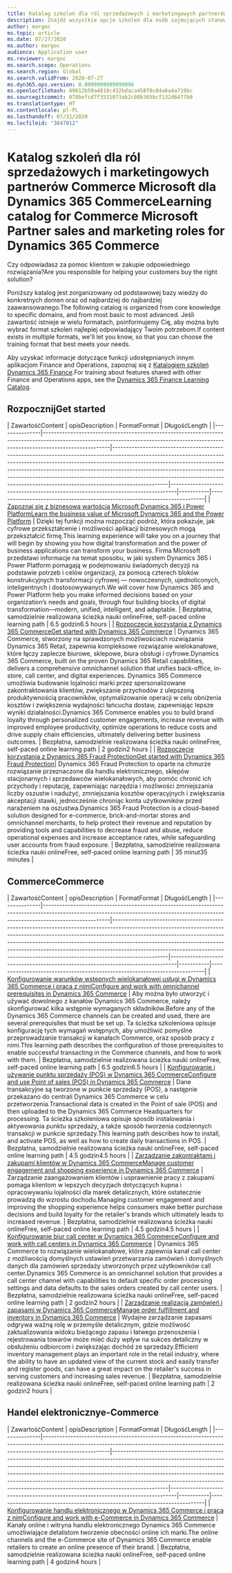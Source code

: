 ```yaml
---
title: Katalog szkoleń dla ról sprzedażowych i marketingowych partnerów Microsoft dla Dynamics 365 Commerce
description: Znajdź wszystkie opcje szkoleń dla osób zajmujących stanowiska sprzedażowe i marketingowe partnerów Microsoft, którzy pracują z Dynamics 365 Commerce.
author: margoc
ms.topic: article
ms.date: 07/27/2020
ms.author: margoc
audience: Application user
ms.reviewer: margoc
ms.search.scope: Operations
ms.search.region: Global
ms.search.validFrom: 2020-07-27
ms.dyn365.ops.version: 8.0999999999999996
ms.openlocfilehash: 69612b59a4819c432bdaca458f8c04a6a4a719bc
ms.sourcegitcommit: 078befcd7f3531073ab2c08b365bcf132d6477b0
ms.translationtype: HT
ms.contentlocale: pl-PL
ms.lasthandoff: 07/31/2020
ms.locfileid: "3647012"
---
```

# <a name="learning-catalog-for-commerce-microsoft-partner-sales-and-marketing-roles-for-dynamics-365-commerce"></a><span data-ttu-id="a66b4-103">Katalog szkoleń dla ról sprzedażowych i marketingowych partnerów Commerce Microsoft dla Dynamics 365 Commerce</span><span class="sxs-lookup"><span data-stu-id="a66b4-103">Learning catalog for Commerce Microsoft Partner sales and marketing roles for Dynamics 365 Commerce</span></span>

<span data-ttu-id="a66b4-104">Czy odpowiadasz za pomoc klientom w zakupie odpowiedniego rozwiązania?</span><span class="sxs-lookup"><span data-stu-id="a66b4-104">Are you responsible for helping your customers buy the right solution?</span></span>

<span data-ttu-id="a66b4-105">Poniższy katalog jest zorganizowany od podstawowej bazy wiedzy do konkretnych domen oraz od najbardziej do najbardziej zaawansowanego.</span><span class="sxs-lookup"><span data-stu-id="a66b4-105">The following catalog is organized from core knowledge to specific domains, and from most basic to most advanced.</span></span> <span data-ttu-id="a66b4-106">Jeśli zawartość istnieje w wielu formatach, poinformujemy Cię, aby można było wybrać format szkoleń najlepiej odpowiadający Twoim potrzebom.</span><span class="sxs-lookup"><span data-stu-id="a66b4-106">If content exists in multiple formats, we'll let you know, so that you can choose the training format that best meets your needs.</span></span>

<span data-ttu-id="a66b4-107">Aby uzyskać informacje dotyczące funkcji udostępnianych innym aplikacjom Finance and Operations, zapoznaj się z [Katalogiem szkoleń Dynamics 365 Finance](../../finance/get-started/learning-catalog-partner-sales.md).</span><span class="sxs-lookup"><span data-stu-id="a66b4-107">For training about features shared with other Finance and Operations apps, see the [Dynamics 365 Finance Learning Catalog](../../finance/get-started/learning-catalog-partner-sales.md).</span></span>

## <a name="get-started"></a><span data-ttu-id="a66b4-108">Rozpocznij<a name="get-started"></a></span><span class="sxs-lookup"><span data-stu-id="a66b4-108">Get started<a name="get-started"></a></span></span>

| <span data-ttu-id="a66b4-109">Zawartość</span><span class="sxs-lookup"><span data-stu-id="a66b4-109">Content</span></span>  | <span data-ttu-id="a66b4-110">opis</span><span class="sxs-lookup"><span data-stu-id="a66b4-110">Description</span></span>  | <span data-ttu-id="a66b4-111">Format</span><span class="sxs-lookup"><span data-stu-id="a66b4-111">Format</span></span>  | <span data-ttu-id="a66b4-112">Długość</span><span class="sxs-lookup"><span data-stu-id="a66b4-112">Length</span></span>    |
|---------------|------------------------------------------------------------------------------------------------------------------------------------------------------------------------------------|--------------------------------------------------------------------------------------------------------------------------------------------------------------------------------------------------------------------------------------------------------------------------------------------------------------------------------------------------------------------------------------------------------------------------|--------------------------------------------------------------------------------|-----------|---------------------------------------------------------------------------|
| [<span data-ttu-id="a66b4-113">Zapoznaj się z biznesową wartością Microsoft Dynamics 365 i Power Platform</span><span class="sxs-lookup"><span data-stu-id="a66b4-113">Learn the business value of Microsoft Dynamics 365 and the Power Platform</span></span>](https://docs.microsoft.com/learn/paths/learn-business-value-of-dynamics-365-and-power-platform/)   | <span data-ttu-id="a66b4-114">Dzięki tej funkcji można rozpocząć podróż, która pokazuje, jak cyfrowe przekształcenie i możliwości aplikacji biznesowych mogą przekształcić firmę.</span><span class="sxs-lookup"><span data-stu-id="a66b4-114">This learning experience will take you on a journey that will begin by   showing you how digital transformation and the power of business applications   can transform your business.</span></span> <span data-ttu-id="a66b4-115">Firma Microsoft przedstawi informacje na temat sposobu, w jaki system Dynamics 365 i Power   Platform pomagają w podejmowaniu świadomych decyzji na podstawie potrzeb i celów organizacji, za pomocą czterech bloków konstrukcyjnych transformacji cyfrowej — nowoczesnych, ujednoliconych, inteligentnych i dostosowywanych.</span><span class="sxs-lookup"><span data-stu-id="a66b4-115">We will cover how Dynamics 365 and Power   Platform help you make informed decisions based on your organization’s needs   and goals, through four building blocks of digital transformation—modern,   unified, intelligent, and adaptable.</span></span> | <span data-ttu-id="a66b4-116">Bezpłatna, samodzielnie realizowana ścieżka nauki online</span><span class="sxs-lookup"><span data-stu-id="a66b4-116">Free, self-paced online learning path</span></span> | <span data-ttu-id="a66b4-117">6.5 godzin</span><span class="sxs-lookup"><span data-stu-id="a66b4-117">6.5 hours</span></span> |
| [<span data-ttu-id="a66b4-118">Rozpoczęcie korzystania z Dynamics 365 Commerce</span><span class="sxs-lookup"><span data-stu-id="a66b4-118">Get started with Dynamics 365 Commerce</span></span>](https://docs.microsoft.com/learn/paths/get-started-dynamics-365-commerce/) | <span data-ttu-id="a66b4-119">Dynamics 365 Commerce, stworzony na sprawdzonych   możliwościach rozwiązania Dynamics 365 Retail, zapewnia kompleksowe rozwiązanie wielokanałowe, które łączy zaplecze biurowe, sklepowe, biura obsługi i cyfrowe.</span><span class="sxs-lookup"><span data-stu-id="a66b4-119">Dynamics 365 Commerce, built on the proven Dynamics 365 Retail   capabilities, delivers a comprehensive omnichannel solution that unifies   back-office, in-store, call center, and digital experiences.</span></span> <span data-ttu-id="a66b4-120">Dynamics 365   Commerce umożliwia budowanie lojalności marki przez spersonalizowane zakontraktowania klientów, zwiększanie przychodów z ulepszoną produktywnością pracowników, optymalizowanie operacji w celu obniżenia kosztów i zwiększenia wydajności łańcucha dostaw, zapewniając lepsze wyniki działalności.</span><span class="sxs-lookup"><span data-stu-id="a66b4-120">Dynamics 365   Commerce enables you to build brand loyalty through personalized customer   engagements, increase revenue with improved employee productivity, optimize   operations to reduce costs and drive supply chain efficiencies, ultimately   delivering better business outcomes.</span></span> | <span data-ttu-id="a66b4-121">Bezpłatna, samodzielnie realizowana ścieżka nauki online</span><span class="sxs-lookup"><span data-stu-id="a66b4-121">Free, self-paced online learning path</span></span> | <span data-ttu-id="a66b4-122">2 godzin</span><span class="sxs-lookup"><span data-stu-id="a66b4-122">2 hours</span></span>   |
| [<span data-ttu-id="a66b4-123">Rozpoczęcie korzystania z Dynamics 365 Fraud Protection</span><span class="sxs-lookup"><span data-stu-id="a66b4-123">Get started with Dynamics 365 Fraud Protection</span></span>](https://docs.microsoft.com/learn/modules/get-started-fraud-protection/)| <span data-ttu-id="a66b4-124">Dynamics 365 Fraud Protection to oparte na chmurze rozwiązanie przeznaczone dla handlu elektronicznego, sklepów stacjonarnych i sprzedawców wielokanałowych, aby pomóc chronić ich przychody i reputację, zapewniając narzędzia i możliwości zmniejszania liczby oszustw i nadużyć, zmniejszania kosztów operacyjnych i zwiększania akceptacji stawki, jednocześnie chroniąc konta użytkowników przed narażeniem na oszustwa.</span><span class="sxs-lookup"><span data-stu-id="a66b4-124">Dynamics 365 Fraud Protection is a cloud-based solution designed for e-commerce, brick-and-mortar stores and omnichannel merchants, to help protect their revenue and reputation by providing tools and capabilities to decrease fraud and abuse, reduce operational expenses and increase acceptance rates, while safeguarding user accounts from fraud exposure.</span></span> | <span data-ttu-id="a66b4-125">Bezpłatna, samodzielnie realizowana ścieżka nauki online</span><span class="sxs-lookup"><span data-stu-id="a66b4-125">Free, self-paced online learning path</span></span> | <span data-ttu-id="a66b4-126">35 minut</span><span class="sxs-lookup"><span data-stu-id="a66b4-126">35 minutes</span></span> |

## <a name="commerce"></a><span data-ttu-id="a66b4-127">Commerce<a name="commerce"></a></span><span class="sxs-lookup"><span data-stu-id="a66b4-127">Commerce<a name="commerce"></a></span></span>

| <span data-ttu-id="a66b4-128">Zawartość</span><span class="sxs-lookup"><span data-stu-id="a66b4-128">Content</span></span>  | <span data-ttu-id="a66b4-129">opis</span><span class="sxs-lookup"><span data-stu-id="a66b4-129">Description</span></span>  | <span data-ttu-id="a66b4-130">Format</span><span class="sxs-lookup"><span data-stu-id="a66b4-130">Format</span></span>  | <span data-ttu-id="a66b4-131">Długość</span><span class="sxs-lookup"><span data-stu-id="a66b4-131">Length</span></span>    |
|---------------|------------------------------------------------------------------------------------------------------------------------------------------------------------------------------------|--------------------------------------------------------------------------------------------------------------------------------------------------------------------------------------------------------------------------------------------------------------------------------------------------------------------------------------------------------------------------------------------------------------------------|--------------------------------------------------------------------------------|-----------|---------------------------------------------------------------------------|
| [<span data-ttu-id="a66b4-132">Konfigurowanie warunków wstępnych wielokanałowej usługi w Dynamics 365 Commerce i praca z nimi</span><span class="sxs-lookup"><span data-stu-id="a66b4-132">Configure and work with omnichannel prerequisites in Dynamics 365 Commerce</span></span>](https://docs.microsoft.com/learn/paths/configure-work-omnichannel-prequisites-commerce/)          | <span data-ttu-id="a66b4-133">Aby można było utworzyć i używać dowolnego z kanałów Dynamics 365 Commerce, należy skonfigurować kilka wstępnie wymaganych składników.</span><span class="sxs-lookup"><span data-stu-id="a66b4-133">Before any of the Dynamics 365 Commerce channels can be created and used,   there are several prerequisites that must be set up.</span></span> <span data-ttu-id="a66b4-134">Ta ścieżka szkoleniowa opisuje konfigurację tych wymagań wstępnych, aby umożliwić pomyślne przeprowadzanie transakcji w kanałach Commerce, oraz sposób pracy z nimi.</span><span class="sxs-lookup"><span data-stu-id="a66b4-134">This learning path   describes the configuration of those prerequisites to enable successful   transacting in the Commerce channels, and how to work with them.</span></span> | <span data-ttu-id="a66b4-135">Bezpłatna, samodzielnie realizowana ścieżka nauki online</span><span class="sxs-lookup"><span data-stu-id="a66b4-135">Free, self-paced online learning path</span></span> | <span data-ttu-id="a66b4-136">6.5 godzin</span><span class="sxs-lookup"><span data-stu-id="a66b4-136">6.5 hours</span></span> |
| [<span data-ttu-id="a66b4-137">Konfigurowanie i używanie punktu sprzedaży (POS) w Dynamics 365 Commerce</span><span class="sxs-lookup"><span data-stu-id="a66b4-137">Configure and use Point of sales (POS) in Dynamics 365 Commerce</span></span>](https://docs.microsoft.com/learn/paths/configure-use-pos-commerce/) | <span data-ttu-id="a66b4-138">Dane transakcyjne są tworzone w punkcie sprzedaży (POS), a następnie przekazano do centrali Dynamics 365 Commerce w celu przetworzenia.</span><span class="sxs-lookup"><span data-stu-id="a66b4-138">Transactional data is created in the Point of sale (POS) and then   uploaded to the Dynamics 365 Commerce Headquarters for processing.</span></span> <span data-ttu-id="a66b4-139">Ta ścieżka szkoleniowa opisuje sposób instalowania i aktywowania punktu sprzedaży, a także sposób tworzenia codziennych transakcji w punkcie sprzedaży.</span><span class="sxs-lookup"><span data-stu-id="a66b4-139">This   learning path describes how to install, and activate POS, as well as how to   create daily transactions in POS.</span></span> | <span data-ttu-id="a66b4-140">Bezpłatna, samodzielnie realizowana ścieżka nauki online</span><span class="sxs-lookup"><span data-stu-id="a66b4-140">Free, self-paced online learning path</span></span> | <span data-ttu-id="a66b4-141">4.5 godzin</span><span class="sxs-lookup"><span data-stu-id="a66b4-141">4.5 hours</span></span> |
| [<span data-ttu-id="a66b4-142">Zarządzanie zakontraktami i zakupami klientów w Dynamics 365 Commerce</span><span class="sxs-lookup"><span data-stu-id="a66b4-142">Manage customer engagement and shopping experience in Dynamics 365 Commerce</span></span>](https://docs.microsoft.com/learn/paths/manage-customer-engagement-shopping-experience-commerce/) | <span data-ttu-id="a66b4-143">Zarządzanie zaangażowaniem klientów i usprawnienie pracy z zakupami pomaga klientom w lepszych decyzjach dotyczących kupna i opracowywaniu lojalności dla marek detalicznych, które ostatecznie prowadzą do wzrostu dochodu.</span><span class="sxs-lookup"><span data-stu-id="a66b4-143">Managing customer engagement and improving the shopping experience helps   consumers make better purchase decisions and build loyalty for the retailer's   brands which ultimately leads to increased revenue.</span></span> | <span data-ttu-id="a66b4-144">Bezpłatna, samodzielnie realizowana ścieżka nauki online</span><span class="sxs-lookup"><span data-stu-id="a66b4-144">Free, self-paced online learning path</span></span> | <span data-ttu-id="a66b4-145">4.5 godzin</span><span class="sxs-lookup"><span data-stu-id="a66b4-145">4.5 hours</span></span> |
| [<span data-ttu-id="a66b4-146">Konfigurowanie biur call center w Dynamics 365 Commerce</span><span class="sxs-lookup"><span data-stu-id="a66b4-146">Configure and work with call centers in Dynamics 365 Commerce</span></span>](https://docs.microsoft.com/learn/paths/configure-work-call-centers-commerce/) | <span data-ttu-id="a66b4-147">Dynamics 365 Commerce to rozwiązanie wielokanałowe, które zapewnia kanał call center z możliwością domyślnych ustawień przetwarzania zamówień i domyślnych danych dla zamówień sprzedaży utworzonych przez użytkowników call center.</span><span class="sxs-lookup"><span data-stu-id="a66b4-147">Dynamics 365 Commerce is an omnichannel solution that provides a call   center channel with capabilities to default specific order processing   settings and data defaults to the sales orders created by call center users.</span></span>                                                                                                                                                                                                                                                                        | <span data-ttu-id="a66b4-148">Bezpłatna, samodzielnie realizowana ścieżka nauki online</span><span class="sxs-lookup"><span data-stu-id="a66b4-148">Free, self-paced online learning path</span></span> | <span data-ttu-id="a66b4-149">2 godzin</span><span class="sxs-lookup"><span data-stu-id="a66b4-149">2 hours</span></span>   |
| [<span data-ttu-id="a66b4-150">Zarządzanie realizacją zamówień i zapasami w Dynamics 365 Commerce</span><span class="sxs-lookup"><span data-stu-id="a66b4-150">Manage order fulfillment and inventory in Dynamics 365 Commerce</span></span>](https://docs.microsoft.com/learn/paths/manage-order-fulfillment-inventory-commerce/) | <span data-ttu-id="a66b4-151">Wydajne zarządzanie zapasami odgrywa ważną rolę w przemyśle detalicznym, gdzie możliwość zaktualizowania widoku bieżącego zapasu i łatwego przenoszenia i rejestrowania towarów może mieć duży wpływ na sukces detaliczny w obsłużeniu odbiorcom i zwiększając dochód ze sprzedaży.</span><span class="sxs-lookup"><span data-stu-id="a66b4-151">Efficient inventory management plays an important role in the retail   industry, where the ability to have an updated view of the current stock and   easily transfer and register goods, can have a great impact on the retailer's   success in serving customers and increasing sales revenue.</span></span> | <span data-ttu-id="a66b4-152">Bezpłatna, samodzielnie realizowana ścieżka nauki online</span><span class="sxs-lookup"><span data-stu-id="a66b4-152">Free, self-paced online learning path</span></span> | <span data-ttu-id="a66b4-153">2 godzin</span><span class="sxs-lookup"><span data-stu-id="a66b4-153">2 hours</span></span>   |

## <a name="e-commerce"></a><span data-ttu-id="a66b4-154">Handel elektroniczny<a name="e-commerce"></a></span><span class="sxs-lookup"><span data-stu-id="a66b4-154">e-Commerce<a name="e-commerce"></a></span></span>

| <span data-ttu-id="a66b4-155">Zawartość</span><span class="sxs-lookup"><span data-stu-id="a66b4-155">Content</span></span>  | <span data-ttu-id="a66b4-156">opis</span><span class="sxs-lookup"><span data-stu-id="a66b4-156">Description</span></span>  | <span data-ttu-id="a66b4-157">Format</span><span class="sxs-lookup"><span data-stu-id="a66b4-157">Format</span></span>  | <span data-ttu-id="a66b4-158">Długość</span><span class="sxs-lookup"><span data-stu-id="a66b4-158">Length</span></span>    |
|---------------|------------------------------------------------------------------------------------------------------------------------------------------------------------------------------------|--------------------------------------------------------------------------------------------------------------------------------------------------------------------------------------------------------------------------------------------------------------------------------------------------------------------------------------------------------------------------------------------------------------------------|--------------------------------------------------------------------------------|-----------|---------------------------------------------------------------------------|
| [<span data-ttu-id="a66b4-159">Konfigurowanie handlu elektronicznego w Dynamics 365 Commerce i praca z nim</span><span class="sxs-lookup"><span data-stu-id="a66b4-159">Configure and work with e-Commerce in Dynamics 365 Commerce</span></span>](https://docs.microsoft.com/learn/paths/configure-work-e-commerce/) | <span data-ttu-id="a66b4-160">Kanały online i witryna handlu elektronicznego Dynamics 365 Commerce umożliwiające detalistom tworzenie obecności online ich marki.</span><span class="sxs-lookup"><span data-stu-id="a66b4-160">The online channels and the e-Commerce site of Dynamics 365 Commerce   enable retailers to create an online presence of their brand.</span></span> | <span data-ttu-id="a66b4-161">Bezpłatna, samodzielnie realizowana ścieżka nauki online</span><span class="sxs-lookup"><span data-stu-id="a66b4-161">Free, self-paced online learning path</span></span> | <span data-ttu-id="a66b4-162">4 godzin</span><span class="sxs-lookup"><span data-stu-id="a66b4-162">4 hours</span></span>   |
